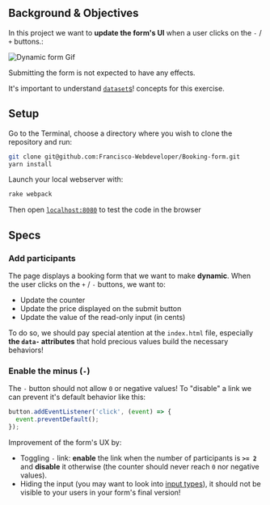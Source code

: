 ## Background & Objectives

In this project we want to **update the form's UI** when a user clicks on the `-` / `+` buttons.:

![Dynamic form Gif](https://raw.githubusercontent.com/lewagon/fullstack-images/master/frontend/booking-form.gif)

Submitting the form is not expected to have any effects.

It's important to understand [`dataset`s](https://developer.mozilla.org/en-US/docs/Web/API/HTMLElement/dataset)! concepts for this exercise.

## Setup

Go to the Terminal, choose a directory where you wish to clone the repository and run:
```bash
git clone git@github.com:Francisco-Webdeveloper/Booking-form.git
yarn install
```
Launch your local webserver with:

```bash
rake webpack
```
Then open [`localhost:8080`](http://localhost:8080) to test the code in the browser

## Specs

### Add participants

The page displays a booking form that we want to make **dynamic**. When the user clicks on the `+` / `-` buttons, we want to:

- Update the counter
- Update the price displayed on the submit button
- Update the value of the read-only input (in cents)

To do so, we should pay special atention at the `index.html` file, especially **the `data-` attributes** that hold precious values build the necessary behaviors!

### Enable the minus (`-`)

The `-` button should not allow `0` or negative values! To "disable" a link we can prevent it's default behavior like this:

```js
button.addEventListener('click', (event) => {
  event.preventDefault();  
});

```

Improvement of the form's UX by:

- Toggling `-` link: **enable** the link when the number of participants is **`>= 2`** and **disable** it otherwise (the counter should never reach `0` nor negative values).
- Hiding the input (you may want to look into [input types](https://developer.mozilla.org/en-US/docs/Web/HTML/Element/input)), it should not be visible to your users in your form's final version!
